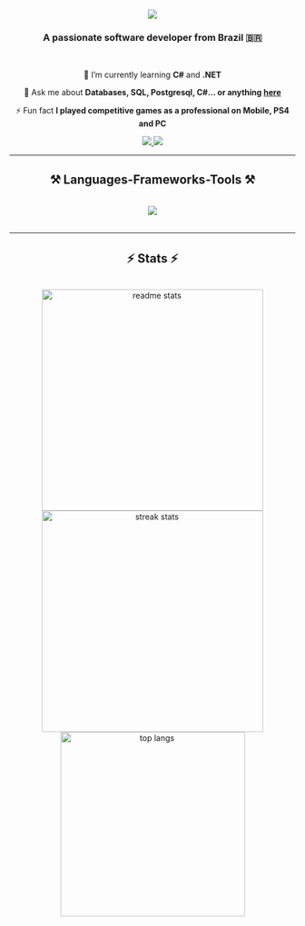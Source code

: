 <h1 align="center">
    <img src="https://readme-typing-svg.herokuapp.com/?font=OpenSans&size=40&center=true&vCenter=true&width=800&height=100&color=368CF7&duration=5000&lines=Hello+There!+👋;+I'm+Guilherme+Yokokura!+🖥️;" />
</h1>

<h3 align="center">A passionate software developer from Brazil 🇧🇷</h3>

<br/>

<div align="center">
 
 🌱 I’m currently learning **C#** and **.NET**

💬 Ask me about **Databases, SQL, Postgresql, C#... or anything [here](https://github.com/gtadayukey/gtadayukey/issues/1)**

⚡ Fun fact **I played competitive games as a professional on Mobile, PS4 and PC**

 </div>

 <div align="center"> 
  <a href="mailto:contato.guilhermeyok@gmail.com">
    <img src="https://img.shields.io/badge/Gmail-333333?style=for-the-badge&logo=gmail&logoColor=red" />
  </a>
  <a href="[https://linkedin.com/in/pedro-sales-muniz](https://www.linkedin.com/in/guilherme-yokokura-396856232/)" target="_blank">
    <img src="https://img.shields.io/badge/LinkedIn-0077B5?style=for-the-badge&logo=linkedin&logoColor=white" target="_blank" />
  </a>
</div>

 <hr/>
 
<h2 align="center">⚒️ Languages-Frameworks-Tools ⚒️</h2>
<br/>
<div align="center">
    <img src="https://skillicons.dev/icons?i=cs,dotnet,visualstudio,postgresql,mysql,git,github,jupyter,python,flask,javascript,html,css,bootstrap"/>
</div>

<br/>
<hr/>

<h2 align="center">⚡ Stats ⚡</h2>
<br>
<div align=center>
  <img width=390 src="https://github-readme-stats-salesp07.vercel.app/api?username=gtadayukey&show_icons=true&theme=transparent&rank_icon=github&border_radius=10" alt="readme stats" /><br>
  <img width=390 src="https://github-readme-streak-stats-salesp07.vercel.app/?user=gtadayukey&theme=transparent&border_radius=10" alt="streak stats"/><br>
  <img width=325 align="center" src="https://github-readme-stats-salesp07.vercel.app/api/top-langs/?username=gtadayukey&hide=HTML&langs_count=8&layout=compact&theme=transparent&border_radius=10&size_weight=0.5&count_weight=0.5&exclude_repo=github-readme-stats" alt="top langs" />
</div>



